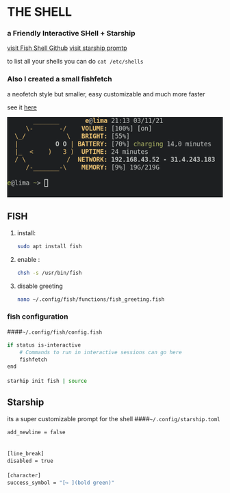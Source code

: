 # THE SHELL
### a Friendly Interactive SHell + Starship

[visit Fish Shell Github](https://github.com/fish-shell/fish-shell)
[visit starship promtp](https://starship.rs/)


    

to list all your shells you can do `cat /etc/shells`

### Also I created a small fishfetch
a neofetch style but smaller, easy customizable and much more faster  

see it [here](/fishfetch/README.md)

![Screenshot](fishfetch/screenshot.png)

## FISH
1. install:
    ```bash
    sudo apt install fish
    ```
2. enable :
    ```bash
    chsh -s /usr/bin/fish
    ```
3.  disable greeting
    ```bash
    nano ~/.config/fish/functions/fish_greeting.fish
    ```

### fish configuration 
####`~/.config/fish/config.fish`

```bash
if status is-interactive
    # Commands to run in interactive sessions can go here
    fishfetch
end

starhip init fish | source
```

## Starship
its a super customizable prompt for the shell
####`~/.config/starship.toml`

```bash
add_newline = false


[line_break]
disabled = true

[character]
success_symbol = "[↪ ](bold green)"
```
